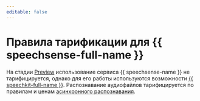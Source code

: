 ```yaml
---
editable: false
---
```


# Правила тарификации для {{ speechsense-full-name }}

На стадии [Preview](../overview/concepts/launch-stages.md) использование сервиса {{ speechsense-name }} не тарифицируется, однако для его работы используются возможности [{{ speechkit-full-name }}](../speechkit/index.yaml). Распознавание аудиофайлов тарифицируется по правилам и ценам [асинхронного распознавания](../speechkit/pricing.md#rules-stt-long).
